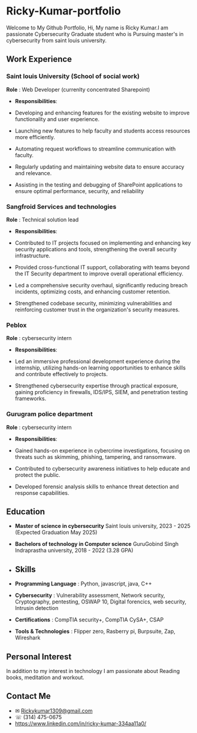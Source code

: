 # Ricky-Kumar-portfolio
Welcome to My Github Portfolio, Hi, My name is Ricky Kumar.I am passionate Cybersecurity Graduate student who is Pursuing master's in cybersecurity from saint louis university.

## Work Experience

### Saint louis University (School of social work)
**Role** : Web Developer (currenlty concentrated Sharepoint)
- **Responsibilities**:

- Developing and enhancing features for the existing website to improve functionality and user experience.
- Launching new features to help faculty and students access resources more efficiently.
- Automating request workflows to streamline communication with faculty.
- Regularly updating and maintaining website data to ensure accuracy and relevance.
- Assisting in the testing and debugging of SharePoint applications to ensure optimal performance, security, and reliability

### Sangfroid Services and technologies
**Role** : Technical solution lead
- **Responsibilities**:

- Contributed to IT projects focused on implementing and enhancing key security applications and tools, strengthening the overall security infrastructure.  
- Provided cross-functional IT support, collaborating with teams beyond the IT Security department to improve overall operational efficiency.  
- Led a comprehensive security overhaul, significantly reducing breach incidents, optimizing costs, and enhancing customer retention.  
- Strengthened codebase security, minimizing vulnerabilities and reinforcing customer trust in the organization's security measures.

### Peblox
**Role** : cybersecurity intern
- **Responsibilities**:

- Led an immersive professional development experience during the internship, utilizing hands-on learning opportunities to enhance skills and contribute effectively to projects.  
- Strengthened cybersecurity expertise through practical exposure, gaining proficiency in firewalls, IDS/IPS, SIEM, and penetration testing frameworks.

### Gurugram police department
**Role** : cybersecurity intern
- **Responsibilities**:

- Gained hands-on experience in cybercrime investigations, focusing on threats such as skimming, phishing, tampering, and ransomware.  
- Contributed to cybersecurity awareness initiatives to help educate and protect the public.  
- Developed forensic analysis skills to enhance threat detection and response capabilities.

## Education

- **Master of science in cybersecurity**
Saint louis university, 2023 - 2025 (Expected Graduation May 2025)

- **Bachelors of technology in Computer science**
GuruGobind Singh Indraprastha university, 2018 - 2022 (3.28 GPA)

- ## Skills

- **Programming Language** : Python, javascript, java, C++
- **Cybersecurity** : Vulnerability assessment, Network security, Cryptography, pentesting, OSWAP 10, Digital forencics, web security, Intrusin detection
- **Certifications** : CompTIA security+, CompTIA CySA+, CSAP
- **Tools & Technologies** : Flipper zero, Rasberry pi, Burpsuite, Zap, Wireshark

## Personal Interest

In addition to my interest in technology I am passionate about Reading books, meditation and workout.

## Contact Me
- ✉ Rickykumar1309@gmail.com
- ☏ (314) 475-0675
- https://www.linkedin.com/in/ricky-kumar-334aa11a0/



